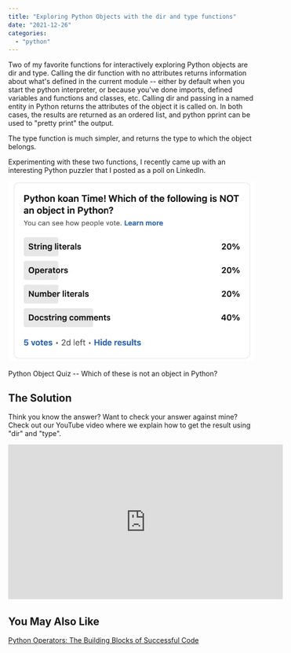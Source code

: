```yaml
---
title: "Exploring Python Objects with the dir and type functions"
date: "2021-12-26"
categories: 
  - "python"
---
```


Two of my favorite functions for interactively exploring Python objects are dir and type. Calling the dir function with no attributes returns information about what's defined in the current module -- either by default when you start the python interpreter, or because you've done imports, defined variables and functions and classes, etc. Calling dir and passing in a named entity in Python returns the attributes of the object it is called on. In both cases, the results are returned as an ordered list, and python pprint can be used to "pretty print" the output.

The type function is much simpler, and returns the type to which the object belongs.

Experimenting with these two functions, I recently came up with an interesting Python puzzler that I posted as a poll on LinkedIn.

![](images/ObjectQuiz.png)

Python Object Quiz -- Which of these is not an object in Python?

## The Solution

Think you know the answer? Want to check your answer against mine? Check out our YouTube video where we explain how to get the result using "dir" and "type".

<iframe width="560" height="315" src="https://www.youtube.com/embed/ZM7iA9p-3qs" title="YouTube video player" frameborder="0" allow="accelerometer; autoplay; clipboard-write; encrypted-media; gyroscope; picture-in-picture" allowfullscreen></iframe>

## You May Also Like

[Python Operators: The Building Blocks of Successful Code](https://codesolid.com/python-operators/)
